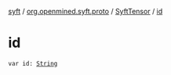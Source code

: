 [syft](../../index.md) / [org.openmined.syft.proto](../index.md) / [SyftTensor](index.md) / [id](./id.md)

# id

`var id: `[`String`](https://kotlinlang.org/api/latest/jvm/stdlib/kotlin/-string/index.html)